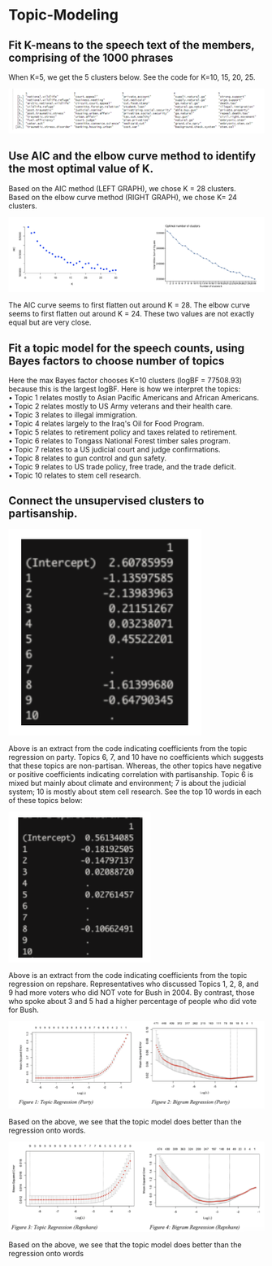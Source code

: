 # Topic-Modeling
## Fit K-means to the speech text of the members, comprising of the 1000 phrases

When K=5, we get the 5 clusters below. See the code for K=10, 15, 20, 25.

![Clusters](https://github.com/khaledimad/Topic-Modeling/blob/master/Images/Image04.png)

## Use AIC and the elbow curve method to identify the most optimal value of K. 
Based on the AIC method (LEFT GRAPH), we chose K = 28 clusters.
<br>Based on the elbow curve method (RIGHT GRAPH), we chose K= 24 clusters.

![Choosing K](https://github.com/khaledimad/Topic-Modeling/blob/master/Images/Image05.png)

The AIC curve seems to first flatten out around K = 28. The elbow curve seems to first flatten out
around K = 24. These two values are not exactly equal but are very close.


## Fit a topic model for the speech counts, using Bayes factors to choose number of topics
Here the max Bayes factor chooses K=10 clusters (logBF = 77508.93) because this is the largest
logBF. Here is how we interpret the topics:<br>
• Topic 1 relates mostly to Asian Pacific Americans and African Americans.<br>
• Topic 2 relates mostly to US Army veterans and their health care.<br>
• Topic 3 relates to illegal immigration.<br>
• Topic 4 relates largely to the Iraq's Oil for Food Program.<br>
• Topic 5 relates to retirement policy and taxes related to retirement.<br>
• Topic 6 relates to Tongass National Forest timber sales program.<br>
• Topic 7 relates to a US judicial court and judge confirmations.<br>
• Topic 8 relates to gun control and gun safety.<br>
• Topic 9 relates to US trade policy, free trade, and the trade deficit.<br>
• Topic 10 relates to stem cell research.<br>

## Connect the unsupervised clusters to partisanship. 

![Topic Regression on Party](https://github.com/khaledimad/Topic-Modeling/blob/master/Images/Image06.png)

Above is an extract from the code indicating coefficients from the topic regression on party. Topics
6, 7, and 10 have no coefficients which suggests that these topics are non-partisan. Whereas, the
other topics have negative or positive coefficients indicating correlation with partisanship. Topic
6 is mixed but mainly about climate and environment; 7 is about the judicial system; 10 is mostly
about stem cell research. See the top 10 words in each of these topics below:

![Topic Regression on repshare](https://github.com/khaledimad/Topic-Modeling/blob/master/Images/Image07.png)

Above is an extract from the code indicating coefficients from the topic regression on repshare.
Representatives who discussed Topics 1, 2, 8, and 9 had more voters who did NOT vote for Bush
in 2004. By contrast, those who spoke about 3 and 5 had a higher percentage of people who did
vote for Bush.

![Regression on Party](https://github.com/khaledimad/Topic-Modeling/blob/master/Images/Image08.png)

Based on the above, we see that the topic model does better than the regression onto words.

![Regression on Repshare](https://github.com/khaledimad/Topic-Modeling/blob/master/Images/Image09.png)

Based on the above, we see that the topic model does better than the regression onto words
